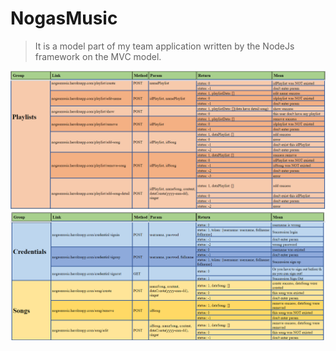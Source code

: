 # NogasMusic
>It is a model part of my team application written by the NodeJs framework on the MVC model. 


![description1](https://github.com/nhandora123/NogasMusic/blob/master/Description1.png)
![description2](https://github.com/nhandora123/NogasMusic/blob/master/Description2.png)
